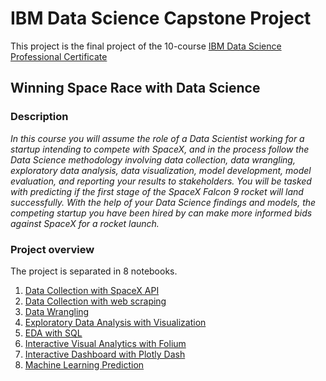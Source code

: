 # IBM Data Science Capstone Project
This project is the final project of the 10-course [IBM Data Science Professional Certificate](https://www.coursera.org/professional-certificates/ibm-data-science)
## Winning Space Race with Data Science
### Description
_In this course you will assume the role of a Data Scientist working for a startup intending to compete with SpaceX, and in the process follow the Data Science methodology involving data collection, data wrangling, exploratory data analysis, data visualization, model development, model evaluation, and reporting your results to stakeholders._
_You will be tasked with predicting if the first stage of the SpaceX Falcon 9 rocket will land successfully. With the help of your Data Science findings and models, the competing startup you have been hired by can make more informed bids against SpaceX for a rocket launch._

### Project overview
The project is separated in 8 notebooks.
1. [Data Collection with SpaceX API](https://github.com/elsudan/portfolio/blob/main/IBM-ds-capstone-project/1.%20Data%20Collection.ipynb)
2. [Data Collection with web scraping](https://github.com/elsudan/portfolio/blob/main/IBM-ds-capstone-project/2.%20Data%20Collection%20from%20Webscraping.ipynb)
3. [Data Wrangling](https://github.com/elsudan/portfolio/blob/main/IBM-ds-capstone-project/3.%20Data%20Wrangling.ipynb)
4. [Exploratory Data Analysis with Visualization](https://github.com/elsudan/portfolio/blob/main/IBM-ds-capstone-project/4.%20EDS%20with%20Visualization.ipynb)
5. [EDA with SQL](https://github.com/elsudan/portfolio/blob/main/IBM-ds-capstone-project/5.%20jupyter-labs-eda-sql-coursera_sqllite.ipynb)
6. [Interactive Visual Analytics with Folium](https://github.com/elsudan/portfolio/blob/main/IBM-ds-capstone-project/6.%20Data%20Vis%20with%20Folium.ipynb)
7. [Interactive Dashboard with Plotly Dash](https://github.com/elsudan/portfolio/blob/main/IBM-ds-capstone-project/7.%20spacex_dash_app.py)
8. [Machine Learning Prediction](https://github.com/elsudan/portfolio/blob/main/IBM-ds-capstone-project/8.%20SpaceX_Machine%20Learning%20Prediction_Part_5.ipynb)
